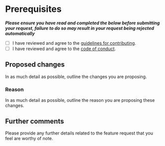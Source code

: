 # Prerequisites

***Please ensure you have read and completed the below before submitting your request, failure to do so may result in your request being rejected automatically***

- [ ] I have reviewed and agree to the [guidelines for contributing](CONTRIBUTING.md).
- [ ] I have reviewed and agree to the [code of conduct](CODE_OF_CONDUCT.md).

## Proposed changes

In as much detail as possible, outline the changes you are proposing.

### Reason

In as much detail as possible, outline the reason you are proposing these changes.

## Further comments

Please provide any further details related to the feature request that you feel are worthy of note.

